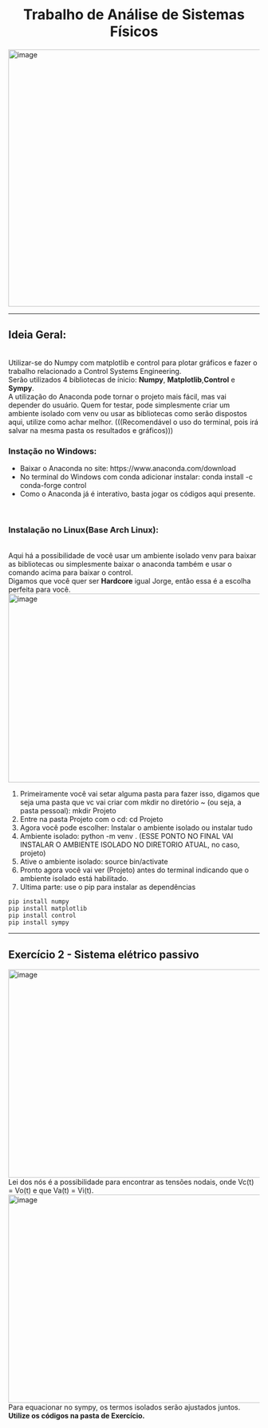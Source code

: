 <h1><center>Trabalho de Análise de Sistemas Físicos</center></h1>
<img width="516" height="516" alt="image" src="https://github.com/user-attachments/assets/a12cc34d-bbe9-49f3-97b5-8743af5dc816" />
<hr></hr>
<h2>Ideia Geral:</h2>
<br>Utilizar-se do Numpy com matplotlib e control para plotar gráficos e fazer o trabalho relacionado a Control Systems Engineering.
<br>Serão utilizados 4 bibliotecas de ínicio: <b>Numpy</b>, <b>Matplotlib</b>,<b>Control</b> e <b>Sympy</b>.
<br> A utilização do Anaconda pode tornar o projeto mais fácil, mas vai depender do usuário. Quem for testar, pode simplesmente criar um ambiente isolado com venv ou usar as bibliotecas como serão dispostos aqui, utilize como achar melhor. (((Recomendável o uso do terminal, pois irá salvar na mesma pasta os resultados e gráficos)))
<h3>Instação no Windows: </h3>
<ul>
<li>Baixar o Anaconda no site: https://www.anaconda.com/download</li>
<li>No terminal do Windows com conda adicionar instalar: conda install -c conda-forge control</li>
<li>Como o Anaconda já é interativo, basta jogar os códigos aqui presente.</li>
</ul>
<br>
<h3>Instalação no Linux(Base Arch Linux):</h3>
<br>Aqui há a possibilidade de você usar um ambiente isolado venv para baixar as bibliotecas ou simplesmente baixar o anaconda também e usar o comando acima para baixar o control.
<br>Digamos que você quer ser <b>Hardcore</b> igual Jorge, então essa é a escolha perfeita para você.
<img width="505" height="379" alt="image" src="https://github.com/user-attachments/assets/ffa92656-db63-4023-8e9d-959d8b0bdf82" />
<ol>
<li>Primeiramente você vai setar alguma pasta para fazer isso, digamos que seja uma pasta que vc vai criar com mkdir no diretório ~ (ou seja, a pasta pessoal): mkdir Projeto</li>
<li>Entre na pasta Projeto com o cd:  cd Projeto</li>
<li>Agora você pode escolher: Instalar o ambiente isolado ou instalar tudo</li>
<li>Ambiente isolado: python -m venv . (ESSE PONTO NO FINAL VAI INSTALAR O AMBIENTE ISOLADO NO DIRETORIO ATUAL, no caso, projeto)</li>
<li>Ative o ambiente isolado: source bin/activate</li>
<li>Pronto agora você vai ver (Projeto) antes do terminal indicando que o ambiente isolado está habilitado.</li>
<li>Ultima parte: use o pip para instalar as dependências</li>
</ol>

```
pip install numpy
pip install matplotlib
pip install control
pip install sympy
```


<hr>
<h2>Exercício 2 - Sistema elétrico passivo</h2>
<img width="635" height="418" alt="image" src="https://github.com/user-attachments/assets/aea34ea8-b0dd-46aa-8ef1-a40cbc44b5aa" />
<br> Lei dos nós é a possibilidade para encontrar as tensões nodais, onde Vc(t) = Vo(t) e que Va(t) = Vi(t). 
<img width="635" height="418" alt="image" src="https://github.com/user-attachments/assets/b2d30641-8d08-4eb8-a825-739981f81e5d" />
<br> Para equacionar no sympy, os termos isolados serão ajustados juntos.
<br><b>Utilize os códigos na pasta de Exercício.</b>


